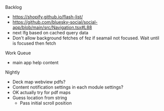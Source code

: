 Backlog
* https://shopify.github.io/flash-list/
* https://github.com/bluesky-social/social-app/blob/main/src/Navigation.tsx#L88
* next lfg based on cached query data
* Don't allow background fetches of fez if seamail not focused. Wait until is focused then fetch

Work Queue
* main app help content

Nightly
* Deck map webview pdfs?
* Content notification settings in each module settings?
* OK actually try for pdf maps
* Guess location from string
  * Pass initial scroll position
